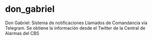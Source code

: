 # don_gabriel
Don Gabriel: Sistema de notificaciones Llamados de Comandancia vía Telegram. Se obtiene la información desde el Twitter de la Central de Alarmas del CBS
